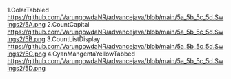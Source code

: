 1.ColarTabbled
https://github.com/VarungowdaNR/advancejava/blob/main/5a_5b_5c_5d.Swings2/5A.png
2.CountCapital
https://github.com/VarungowdaNR/advancejava/blob/main/5a_5b_5c_5d.Swings2/5B.png
3.CountListDisplay
https://github.com/VarungowdaNR/advancejava/blob/main/5a_5b_5c_5d.Swings2/5C.png
4.CyanMangentaYellowTabbed
https://github.com/VarungowdaNR/advancejava/blob/main/5a_5b_5c_5d.Swings2/5D.png
